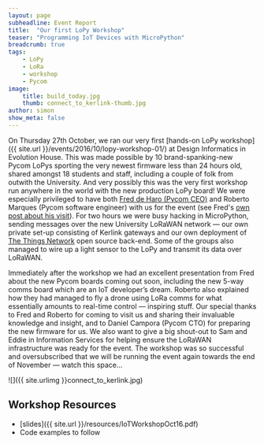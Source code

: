 ```yaml
---
layout: page
subheadline: Event Report
title:  "Our first LoPy Workshop"
teaser: "Programming IoT Devices with MicroPython"
breadcrumb: true
tags:
    - LoPy
    - LoRa
    - workshop
    - Pycom
image:
    title: build_today.jpg
    thumb: connect_to_kerlink-thumb.jpg
author: simon
show_meta: false
---
```

On Thursday 27th October, we ran our very first [hands-on LoPy workshop]({{ site.url }}/events/2016/10/lopy-workshop-01/) at Design Informatics in Evolution House.  This was made possible by 10 brand-spanking-new Pycom LoPys sporting the very newest firmware less than 24 hours old, shared amongst 18 students and staff, including a couple of folk from outwith the University. And very possibly this was the very first workshop run anywhere in the world with the new production LoPy board!  We were especially privileged to have both [Fred de Haro (Pycom CEO)](https://twitter.com/fdh2020) and Roberto Marques (Pycom software engineer) with us for the event (see Fred's [own post about his visit](https://www.pycom.io/hot-iot-edinburgh/)). For two hours we were busy hacking in MicroPython, sending messages over the new University LoRaWAN network &mdash; our own private set-up consisting of Kerlink gateways and our own deployment of [The Things Network](https://www.thethingsnetwork.org) open source back-end. Some of the groups also managed to wire up a light sensor to the LoPy and transmit its data over LoRaWAN. 

Immediately after the workshop we had an excellent presentation from Fred about the new Pycom boards coming out soon, including the new 5-way comms board which are an IoT developer’s dream.  Roberto also explained how they had managed to fly a drone using LoRa comms for what essentially amounts to real-time control &mdash; inspiring stuff.  Our special thanks to Fred and Roberto for coming to visit us and sharing their invaluable knowledge and insight, and to Daniel Campora (Pycom CTO) for preparing the new firmware for us. We also want to give a big shout-out to Sam and Eddie in Information Services for helping ensure the LoRaWAN infrastructure was ready for the event. The workshop was so successful and oversubscribed that we will be running the event again towards the end of November &mdash; watch this space...

![]({{ site.urlimg }}connect_to_kerlink.jpg)

## Workshop Resources

* [slides]({{ site.url }}/resources/IoTWorkshopOct16.pdf)
* Code examples to follow
